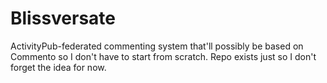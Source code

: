 # Blissversate
ActivityPub-federated commenting system that'll possibly be based on Commento so I don't have to start from scratch. Repo exists just so I don't forget the idea for now.
